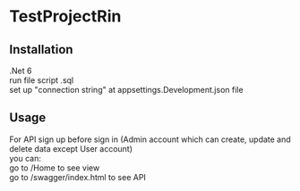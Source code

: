 # TestProjectRin 
## Installation <br />
.Net 6 <br />
run file script .sql<br />
set up "connection string" at appsettings.Development.json file <br />

## Usage
For API sign up before sign in (Admin account which can create, update and delete data except User account) <br />
you can: <br />
go to /Home to see view  <br />
go to /swagger/index.html to see API <br />